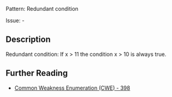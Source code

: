 Pattern: Redundant condition

Issue: -

## Description

Redundant condition: If x > 11 the condition x > 10 is always true.

## Further Reading

* [Common Weakness Enumeration (CWE) - 398](https://cwe.mitre.org/data/definitions/398.html)
